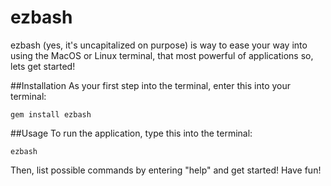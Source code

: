 # ezbash
ezbash (yes, it's uncapitalized on purpose) is way to ease your way into using the MacOS or Linux terminal, that most powerful of applications so, lets get started!

##Installation
As your first step into the terminal, enter this into your terminal:
```
gem install ezbash
```

##Usage
To run the application, type this into the terminal:
```
ezbash
```
Then, list possible commands by entering "help" and get started! Have fun!
